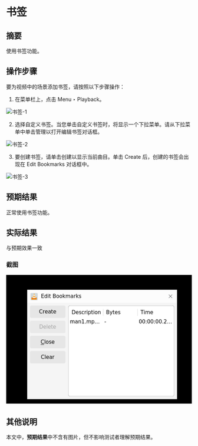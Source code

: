 # 书签

## 摘要

使用书签功能。

## 操作步骤

要为视频中的场景添加书签，请按照以下步骤操作：

1. 在菜单栏上，点击 Menu ‣ Playback。

![书签-1](./img/书签-1.png)

2. 选择自定义书签。当您单击自定义书签时，将显示一个下拉菜单。请从下拉菜单中单击管理以打开编辑书签对话框。

![书签-2](./img/书签-2.png)

3. 要创建书签，请单击创建以显示当前曲目。单击 Create 后，创建的书签会出现在 Edit Bookmarks 对话框中。

![书签-3](./img/书签-3.png)

## 预期结果

正常使用书签功能。

## 实际结果

与预期效果一致

### 截图

![书签-4](./img/书签-4.png)

## 其他说明

本文中，**预期结果**中不含有图片，但不影响测试者理解预期结果。
